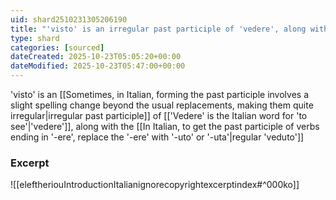 ```yaml
---
uid: shard2510231305206190
title: "'visto' is an irregular past participle of 'vedere', along with the regular 'veduto'"
type: shard
categories: [sourced]
dateCreated: 2025-10-23T05:05:20+00:00
dateModified: 2025-10-23T05:47:00+00:00
---
```

'visto' is an [[Sometimes, in Italian, forming the past participle involves a slight spelling change beyond the usual replacements, making them quite irregular|irregular past participle]] of [['Vedere' is the Italian word for 'to see'|'vedere']], along with the [[In Italian, to get the past participle of verbs ending in '-ere', replace the '-ere' with '-uto' or '-uta'|regular 'veduto']]
### Excerpt
![[eleftheriouIntroductionItalianignorecopyrightexcerptindex#^000ko]]